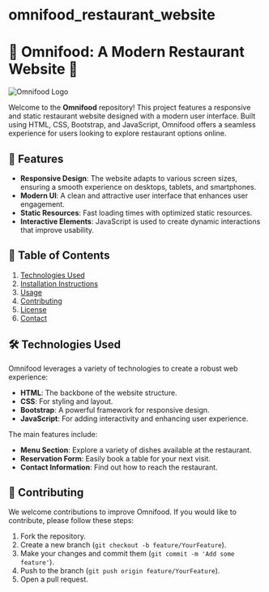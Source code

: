 # omnifood_restaurant_website
# 🌟 Omnifood: A Modern Restaurant Website 🌟

![Omnifood Logo](https://img.shields.io/badge/Omnifood-Responsive%20Restaurant%20Website-blue)

Welcome to the **Omnifood** repository! This project features a responsive and static restaurant website designed with a modern user interface. Built using HTML, CSS, Bootstrap, and JavaScript, Omnifood offers a seamless experience for users looking to explore restaurant options online.


## 🚀 Features

- **Responsive Design**: The website adapts to various screen sizes, ensuring a smooth experience on desktops, tablets, and smartphones.
- **Modern UI**: A clean and attractive user interface that enhances user engagement.
- **Static Resources**: Fast loading times with optimized static resources.
- **Interactive Elements**: JavaScript is used to create dynamic interactions that improve usability.

## 📂 Table of Contents

1. [Technologies Used](#technologies-used)
2. [Installation Instructions](#installation-instructions)
3. [Usage](#usage)
4. [Contributing](#contributing)
5. [License](#license)
6. [Contact](#contact)

## 🛠️ Technologies Used

Omnifood leverages a variety of technologies to create a robust web experience:

- **HTML**: The backbone of the website structure.
- **CSS**: For styling and layout.
- **Bootstrap**: A powerful framework for responsive design.
- **JavaScript**: For adding interactivity and enhancing user experience.

 The main features include:

- **Menu Section**: Explore a variety of dishes available at the restaurant.
- **Reservation Form**: Easily book a table for your next visit.
- **Contact Information**: Find out how to reach the restaurant.

## 🤝 Contributing

We welcome contributions to improve Omnifood. If you would like to contribute, please follow these steps:

1. Fork the repository.
2. Create a new branch (`git checkout -b feature/YourFeature`).
3. Make your changes and commit them (`git commit -m 'Add some feature'`).
4. Push to the branch (`git push origin feature/YourFeature`).
5. Open a pull request.

